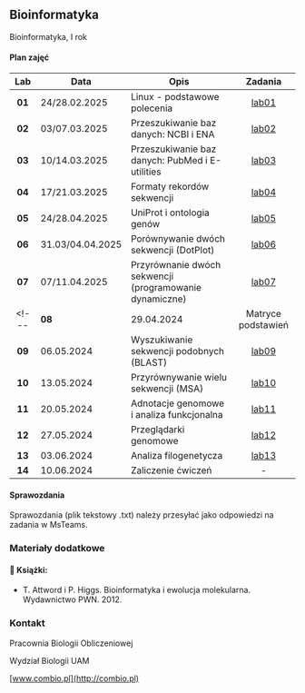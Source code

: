 ## Bioinformatyka

Bioinformatyka, I rok

#### Plan zajęć

| Lab | Data | Opis | Zadania |
| :---: | --- | --- | :---: |
| **01** | 24/28.02.2025 | Linux - podstawowe polecenia  | [lab01](./labs/lab01.md) |
| **02** | 03/07.03.2025 | Przeszukiwanie baz danych: NCBI i ENA  | [lab02](./labs/lab02.md) |
| **03** | 10/14.03.2025 | Przeszukiwanie baz danych: PubMed i E-utilities  | [lab03](./labs/lab03.md) |
| **04** | 17/21.03.2025 | Formaty rekordów sekwencji  | [lab04](./labs/lab04.md) |
| **05** | 24/28.04.2025 | UniProt i ontologia genów  | [lab05](./labs/lab05.md) |
| **06** | 31.03/04.04.2025 | Porównywanie dwóch sekwencji (DotPlot)  | [lab06](./labs/lab06.md) |
| **07** | 07/11.04.2025 | Przyrównanie dwóch sekwencji (programowanie dynamiczne) | [lab07](./labs/lab07.md) |
<!---| **08** | 29.04.2024 | Matryce podstawień | [lab08](./labs/lab08.md) |
| **09** | 06.05.2024 | Wyszukiwanie sekwencji podobnych (BLAST) | [lab09](./labs/lab09.md) |
| **10** | 13.05.2024 | Przyrównywanie wielu sekwencji (MSA) | [lab10](./labs/lab10.md) |
| **11** | 20.05.2024 | Adnotacje genomowe i analiza funkcjonalna | [lab11](./labs/lab11.md) |
| **12** | 27.05.2024 | Przeglądarki genomowe | [lab12](./labs/lab12.md) |
| **13** | 03.06.2024 | Analiza filogenetycza | [lab13](./labs/lab13.md) |
| **14** | 10.06.2024 | Zaliczenie ćwiczeń | -  |--->

#### Sprawozdania

Sprawozdania (plik tekstowy .txt) należy przesyłać jako odpowiedzi na zadania w MsTeams.


### Materiały dodatkowe


#### :closed_book: Książki:

* T. Attword i P. Higgs. Bioinformatyka i ewolucja molekularna. Wydawnictwo PWN. 2012.


### Kontakt

Pracownia Biologii Obliczeniowej

Wydział Biologii UAM

[www.combio.pl](http://combio.pl)

